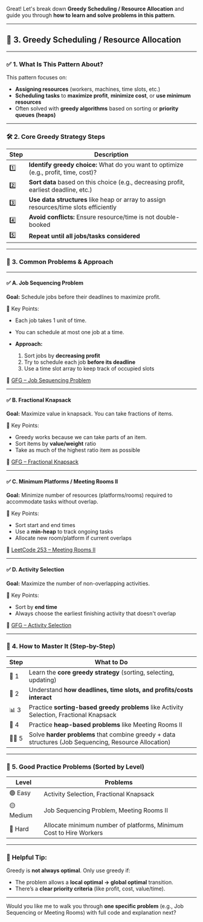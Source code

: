 Great! Let's break down **Greedy Scheduling / Resource Allocation** and guide you through **how to learn and solve problems in this pattern**.

---

## 🔗 3. Greedy Scheduling / Resource Allocation

---

### ✅ **1. What Is This Pattern About?**

This pattern focuses on:

* **Assigning resources** (workers, machines, time slots, etc.)
* **Scheduling tasks** to **maximize profit**, **minimize cost**, or **use minimum resources**
* Often solved with **greedy algorithms** based on sorting or **priority queues (heaps)**

---

### 🛠️ **2. Core Greedy Strategy Steps**

| Step | Description                                                                           |
| ---- | ------------------------------------------------------------------------------------- |
| 1️⃣  | **Identify greedy choice:** What do you want to optimize (e.g., profit, time, cost)?  |
| 2️⃣  | **Sort data** based on this choice (e.g., decreasing profit, earliest deadline, etc.) |
| 3️⃣  | **Use data structures** like heap or array to assign resources/time slots efficiently |
| 4️⃣  | **Avoid conflicts:** Ensure resource/time is not double-booked                        |
| 5️⃣  | **Repeat until all jobs/tasks considered**                                            |

---

### 🧪 **3. Common Problems & Approach**

---

#### ✅ **A. Job Sequencing Problem**

**Goal:** Schedule jobs before their deadlines to maximize profit.

📌 Key Points:

* Each job takes 1 unit of time.
* You can schedule at most one job at a time.
* **Approach:**

  1. Sort jobs by **decreasing profit**
  2. Try to schedule each job **before its deadline**
  3. Use a time slot array to keep track of occupied slots

🔗 [GFG – Job Sequencing Problem](https://www.geeksforgeeks.org/job-sequencing-problem/)

---

#### ✅ **B. Fractional Knapsack**

**Goal:** Maximize value in knapsack. You can take fractions of items.

📌 Key Points:

* Greedy works because we can take parts of an item.
* Sort items by **value/weight** ratio
* Take as much of the highest ratio item as possible

🔗 [GFG – Fractional Knapsack](https://www.geeksforgeeks.org/fractional-knapsack-problem/)

---

#### ✅ **C. Minimum Platforms / Meeting Rooms II**

**Goal:** Minimize number of resources (platforms/rooms) required to accommodate tasks without overlap.

📌 Key Points:

* Sort start and end times
* Use a **min-heap** to track ongoing tasks
* Allocate new room/platform if current overlaps

🔗 [LeetCode 253 – Meeting Rooms II](https://leetcode.com/problems/meeting-rooms-ii/)

---

#### ✅ **D. Activity Selection**

**Goal:** Maximize the number of non-overlapping activities.

📌 Key Points:

* Sort by **end time**
* Always choose the earliest finishing activity that doesn't overlap

🔗 [GFG – Activity Selection](https://www.geeksforgeeks.org/activity-selection-problem-greedy-algo-1/)

---

### 🎯 **4. How to Master It (Step-by-Step)**

| Step    | What to Do                                                                                            |
| ------- | ----------------------------------------------------------------------------------------------------- |
| 📖 1    | Learn the **core greedy strategy** (sorting, selecting, updating)                                     |
| 🧮 2    | Understand **how deadlines, time slots, and profits/costs interact**                                  |
| 📊 3    | Practice **sorting-based greedy problems** like Activity Selection, Fractional Knapsack               |
| 🧠 4    | Practice **heap-based problems** like Meeting Rooms II                                                |
| 🧑‍💻 5 | Solve **harder problems** that combine greedy + data structures (Job Sequencing, Resource Allocation) |

---

### 🧩 **5. Good Practice Problems (Sorted by Level)**

| Level     | Problems                                                           |
| --------- | ------------------------------------------------------------------ |
| 🟢 Easy   | Activity Selection, Fractional Knapsack                            |
| 🟡 Medium | Job Sequencing Problem, Meeting Rooms II                           |
| 🔴 Hard   | Allocate minimum number of platforms, Minimum Cost to Hire Workers |

---

### 📌 **Helpful Tip:**

Greedy is **not always optimal**. Only use greedy if:

* The problem allows a **local optimal → global optimal** transition.
* There’s a **clear priority criteria** (like profit, cost, value/time).

---

Would you like me to walk you through **one specific problem** (e.g., Job Sequencing or Meeting Rooms) with full code and explanation next?
